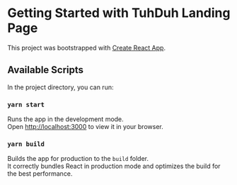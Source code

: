 # Getting Started with TuhDuh Landing Page

This project was bootstrapped with [Create React App](https://github.com/facebook/create-react-app).

## Available Scripts

In the project directory, you can run:

### `yarn start`

Runs the app in the development mode.\
Open [http://localhost:3000](http://localhost:3000) to view it in your browser.

### `yarn build`

Builds the app for production to the `build` folder.\
It correctly bundles React in production mode and optimizes the build for the best performance.
